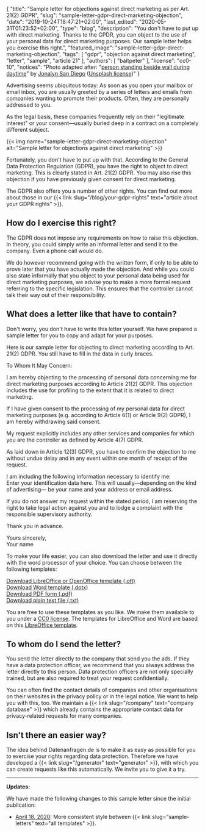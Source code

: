 {
    "title": "Sample letter for objections against direct marketing as per Art. 21(2) GDPR",
    "slug": "sample-letter-gdpr-direct-marketing-objection",
    "date": "2019-10-24T18:47:21+02:00",
    "last_edited": "2020-05-31T01:23:52+02:00",
    "type": "blog",
    "description": "You don't have to put up with direct marketing. Thanks to the GPDR, you can object to the use of your personal data for direct marketing purposes. Our sample letter helps you exercise this right.",
    "featured_image": "sample-letter-gdpr-direct-marketing-objection",
    "tags": [ "gdpr", "objection against direct marketing", "letter", "sample", "article 21" ],
    "authors": [ "baltpeter" ],
    "license": "cc0-10",
    "notices": "Photo adapted after: \"[person standing beside wall during daytime](https://unsplash.com/photos/ZO_tXe8Tinw)\" by [Jonalyn San Diego](https://unsplash.com/@sandiejo) ([Unsplash license](https://unsplash.com/license))"
}

Advertising seems ubiquitous today: As soon as you open your mailbox or email inbox, you are usually greeted by a series of letters and emails from companies wanting to promote their products. Often, they are personally addressed to you.

As the legal basis, these companies frequently rely on their "legitimate interest" or your consent—usually buried deep in a contract on a completely different subject.

{{< img name="sample-letter-gdpr-direct-marketing-objection" alt="Sample letter for objections against direct marketing" >}}

Fortunately, you don't have to put up with that. According to the General Data Protection Regulation (GDPR), you have the right to object to direct marketing. This is clearly stated in Art. 21(2) GDPR. You may also rise this objection if you have previously given consent for direct marketing.

The GDPR also offers you a number of other rights. You can find out more about those in our {{< link slug="/blog/your-gdpr-rights" text="article about your GDPR rights" >}}.

## How do I exercise this right?

The GDPR does not impose any requirements on how to raise this objection. In theory, you could simply write an informal letter and send it to the company. Even a phone call would do.

We do however recommend going with the written form, if only to be able to prove later that you have actually made the objection. And while you could also state informally that you object to your personal data being used for direct marketing purposes, we advise you to make a more formal request referring to the specific legislation. This ensures that the controller cannot talk their way out of their responsibility.

## What does a letter like that have to contain?

Don't worry, you don't have to write this letter yourself. We have prepared a sample letter for you to copy and adapt for your purposes.

Here is our sample letter for objecting to direct marketing according to Art. 21(2) GDPR. You still have to fill in the data in <span class="blog-letter-fill-in">curly braces</span>.

<div class="blog-letter">
<p>To Whom It May Concern:</p>

<p>I am hereby objecting to the processing of personal data concerning me for direct marketing purposes according to Article 21(2) GDPR. This objection includes the use for profiling to the extent that it is related to direct marketing.</p>

<p>If I have given consent to the processing of my personal data for direct marketing purposes (e.g. according to Article 6(1) or Article 9(2) GDPR), I am hereby withdrawing said consent.</p>

<p>My request explicitly includes any other services and companies for which you are the controller as defined by Article 4(7) GDPR.</p>

<p>As laid down in Article 12(3) GDPR, you have to confirm the objection to me without undue delay and in any event within one month of receipt of the request.</p>

<p>I am including the following information necessary to identify me:<br>
<span class="blog-letter-fill-in">Enter your identification data here. This will usually—depending on the kind of advertising— be your name and your address or email address.</span></p>

<p>If you do not answer my request within the stated period, I am reserving the right to take legal action against you and to lodge a complaint with the responsible supervisory authority.</p>

<p>Thank you in advance.</p>

<p>Yours sincerely,<br>
<span class="blog-letter-fill-in">Your name</span></p>
</div>

To make your life easier, you can also download the letter and use it directly with the word processor of your choice. You can choose between the following templates:

<a href="/downloads/sample-letter-gdpr-objection-request-datarequests.org.ott" class="button button-primary" style="margin-bottom: 10px;">Download LibreOffice or OpenOffice template (.ott)</a><br>
<a href="/downloads/sample-letter-gdpr-objection-request-datarequests.org.dotx" class="button button-secondary" style="margin-bottom: 10px;">Download Word template (.dotx)</a><br>
<a href="/downloads/sample-letter-gdpr-objection-request-datarequests.org.pdf" class="button button-secondary" style="margin-bottom: 10px;">Download PDF form (.pdf)</a><br>
<a href="/downloads/sample-letter-gdpr-objection-request-datarequests.org.txt" class="button button-secondary">Download plain text file (.txt)</a>

You are free to use these templates as you like. We make them available to you under a [CC0 license](https://creativecommons.org/publicdomain/zero/1.0/). The templates for LibreOffice and Word are based on this [LibreOffice template](https://extensions.libreoffice.org/templates/geschaeftsbrief-din-5008-2011-b-a4-ib).

## To whom do I send the letter?

You send the letter directly to the company that send you the ads. If they have a data protection officer, we recommend that you always address the letter directly to this person. Data protection officers are not only specially trained, but are also required to treat your request confidentially.

You can often find the contact details of companies and other organisations on their websites in the privacy policy or in the legal notice. We want to help you with this, too. We maintain a {{< link slug="/company" text="company database" >}} which already contains the appropriate contact data for privacy-related requests for many companies.

## Isn't there an easier way?

The idea behind Datenanfragen.de is to make it as easy as possible for you to exercise your rights regarding data protection. Therefore we have developed a {{< link slug="/generator" text="generator" >}}, with which you can create requests like this automatically. We invite you to give it a try.

---

**Updates:**

We have made the following changes to this sample letter since the initial publication:

* [April 18, 2020](https://github.com/datenanfragen/data/pull/562/commits/6e7499dcb3d5497c6a16607370d26c5961ba237d#diff-3be9975245c2f40e39444ce4ac95f9e9): More consistent style between {{< link slug="sample-letters" text="all templates" >}}.

